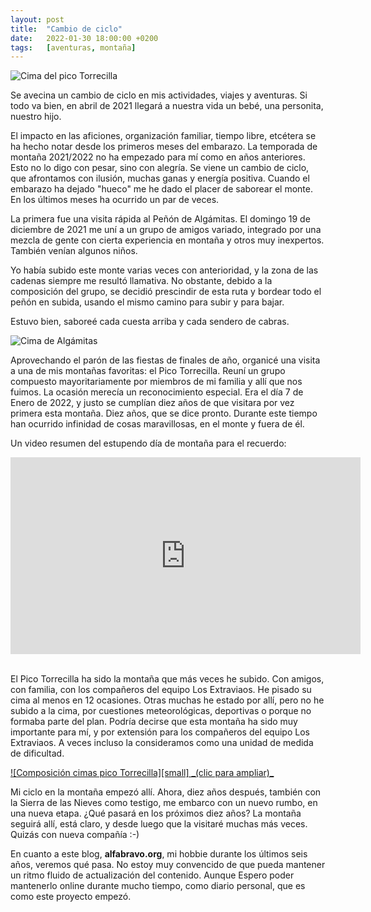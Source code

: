 ```yaml
---
layout: post
title:  "Cambio de ciclo"
date:   2022-01-30 18:00:00 +0200
tags:	[aventuras, montaña]
---
```


![Cima del pico Torrecilla][torrecilla]

Se avecina un cambio de ciclo en mis actividades, viajes y aventuras. Si todo va bien, en abril de
2021 llegará a nuestra vida un bebé, una personita, nuestro hijo.

El impacto en las aficiones, organización familiar, tiempo libre, etcétera se ha hecho notar desde
los primeros meses del embarazo. La temporada de montaña 2021/2022 no ha empezado para mí como en
años anteriores. Esto no lo digo con pesar, sino con alegría. Se viene un cambio de ciclo, que
afrontamos con ilusión, muchas ganas y energía positiva. Cuando el embarazo ha dejado "hueco" me
he dado el placer de saborear el monte. En los últimos meses ha ocurrido un par de veces.

<!--more-->

La primera fue una visita rápida al Peñón de Algámitas. El domingo 19 de diciembre de 2021 me uní a un
grupo de amigos variado, integrado por una mezcla de gente con cierta experiencia en montaña y otros muy
inexpertos. También venían algunos niños.

Yo había subido este monte varias veces con anterioridad, y la zona de las cadenas siempre me resultó
llamativa. No obstante, debido a la composición del grupo, se decidió prescindir de esta ruta y bordear
todo el peñón en subida, usando el mismo camino para subir y para bajar.

Estuvo bien, saboreé cada cuesta arriba y cada sendero de cabras.

![Cima de Algámitas][algamitas]

Aprovechando el parón de las fiestas de finales de año, organicé una visita a una de mis montañas
favoritas: el Pico Torrecilla. Reuní un grupo compuesto mayoritariamente por miembros de mi familia y
allí que nos fuimos. La ocasión merecía un reconocimiento especial. Era el día 7 de Enero de 2022,
y justo se cumplían diez años de que visitara por vez primera esta montaña. Diez años, que se dice
pronto. Durante este tiempo han ocurrido infinidad de cosas maravillosas, en el monte y fuera de él.

Un video resumen del estupendo día de montaña para el recuerdo:

<div class="iframeWrapper">
<iframe width="560" height="315"
    src="https://www.youtube-nocookie.com/embed/LToVNJPJCU8"
    frameborder="0"
    allow="accelerometer; autoplay; encrypted-media; gyroscope; picture-in-picture"
    allowfullscreen>
</iframe>
</div>
<br/>


El Pico Torrecilla ha sido la montaña que más veces he subido. Con amigos, con familia, con los compañeros del
equipo Los Extraviaos. He pisado su cima al menos en 12 ocasiones. Otras muchas he estado por allí, pero no he
subido a la cima, por cuestiones meteorológicas, deportivas o porque no formaba parte del plan. Podría decirse
que esta montaña ha sido muy importante para mí, y por extensión para los compañeros del equipo Los Extraviaos.
A veces incluso la consideramos como una unidad de medida de dificultad.

<a href="{{site.url}}/assets/20220130-torrecilla-composicion-big.png" target="_blank">
![Composición cimas pico Torrecilla][small]
_(clic para ampliar)_
</a>

Mi ciclo en la montaña empezó allí. Ahora, diez años después, también con la Sierra de las Nieves como testigo,
me embarco con un nuevo rumbo, en una nueva etapa. ¿Qué pasará en los próximos diez años? La montaña seguirá
allí, está claro, y desde luego que la visitaré muchas más veces. Quizás con nueva compañía :-)

En cuanto a este blog, __alfabravo.org__, mi hobbie durante los últimos seis años, veremos qué pasa.
No estoy muy convencido de que pueda mantener un ritmo fluido de actualización del contenido. Aunque Espero poder
mantenerlo online durante mucho tiempo, como diario personal, que es como este proyecto empezó.


[algamitas]:    {{site.url}}/assets/20220130-algamitas.png
[big]:          {{site.url}}/assets/20220130-torrecilla-composicion-big.png
[small]:        {{site.url}}/assets/20220130-torrecilla-composicion-small.png
[torrecilla]:   {{site.url}}/assets/20220130-torrecilla-group.png

